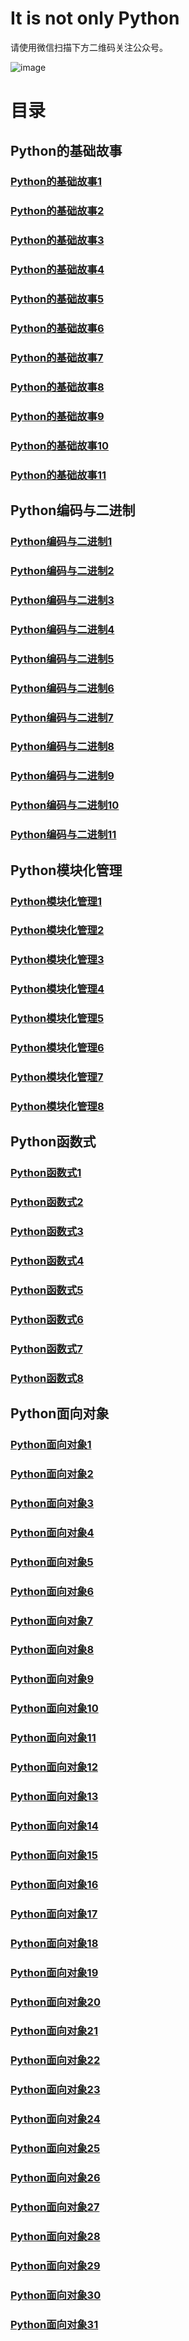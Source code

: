 # It is not only Python

请使用微信扫描下方二维码关注公众号。

![image](qrcode.jpg)

# 目录
##  Python的基础故事
### [Python的基础故事1](basic/basic1.md)
### [Python的基础故事2](basic/basic2.md)
### [Python的基础故事3](basic/basic3.md)
### [Python的基础故事4](basic/basic4.md)
### [Python的基础故事5](basic/basic5.md)
### [Python的基础故事6](basic/basic6.md)
### [Python的基础故事7](basic/basic7.md)
### [Python的基础故事8](basic/basic8.md)
### [Python的基础故事9](basic/basic9.md)
### [Python的基础故事10](basic/basic10.md)
### [Python的基础故事11](basic/basic11.md)
##  Python编码与二进制
### [Python编码与二进制1](Binary/Python_binary1.md)
### [Python编码与二进制2](Binary/Python_binary2.md)
### [Python编码与二进制3](Binary/Python_binary3.md)
### [Python编码与二进制4](Binary/Python_binary4.md)
### [Python编码与二进制5](Binary/Python_binary5.md)
### [Python编码与二进制6](Binary/Python_binary6.md)
### [Python编码与二进制7](Binary/Python_binary7.md)
### [Python编码与二进制8](Binary/Python_binary8.md)
### [Python编码与二进制9](Binary/Python_binary9.md)
### [Python编码与二进制10](Binary/Python_binary10.md)
### [Python编码与二进制11](Binary/Python_binary11.md)
##  Python模块化管理
### [Python模块化管理1](Module/modules1.md)
### [Python模块化管理2](Module/modules2.md)
### [Python模块化管理3](Module/modules3.md)
### [Python模块化管理4](Module/modules4.md)
### [Python模块化管理5](Module/modules5.md)
### [Python模块化管理6](Module/modules6.md)
### [Python模块化管理7](Module/modules7.md)
### [Python模块化管理8](Module/modules8.md)
##  Python函数式
### [Python函数式1](functional_programming/functional_programming1.md)
### [Python函数式2](functional_programming/functional_programming2.md)
### [Python函数式3](functional_programming/functional_programming3.md)
### [Python函数式4](functional_programming/functional_programming4.md)
### [Python函数式5](functional_programming/functional_programming5.md)
### [Python函数式6](functional_programming/functional_programming6.md)
### [Python函数式7](functional_programming/functional_programming7.md)
### [Python函数式8](functional_programming/functional_programming8.md)
##  Python面向对象
### [Python面向对象1](Object_Oriented/object_oriented1.md)
### [Python面向对象2](Object_Oriented/object_oriented2.md)
### [Python面向对象3](Object_Oriented/object_oriented3.md)
### [Python面向对象4](Object_Oriented/object_oriented4.md)
### [Python面向对象5](Object_Oriented/object_oriented5.md)
### [Python面向对象6](Object_Oriented/object_oriented6.md)
### [Python面向对象7](Object_Oriented/object_oriented7.md)
### [Python面向对象8](Object_Oriented/object_oriented8.md)
### [Python面向对象9](Object_Oriented/object_oriented9.md)
### [Python面向对象10](Object_Oriented/object_oriented10.md)
### [Python面向对象11](Object_Oriented/object_oriented11.md)
### [Python面向对象12](Object_Oriented/object_oriented12.md)
### [Python面向对象13](Object_Oriented/object_oriented13.md)
### [Python面向对象14](Object_Oriented/object_oriented14.md)
### [Python面向对象15](Object_Oriented/object_oriented15.md)
### [Python面向对象16](Object_Oriented/object_oriented16.md)
### [Python面向对象17](Object_Oriented/object_oriented17.md)
### [Python面向对象18](Object_Oriented/object_oriented18.md)
### [Python面向对象19](Object_Oriented/object_oriented19.md)
### [Python面向对象20](Object_Oriented/object_oriented20.md)
### [Python面向对象21](Object_Oriented/object_oriented21.md)
### [Python面向对象22](Object_Oriented/object_oriented22.md)
### [Python面向对象23](Object_Oriented/object_oriented23.md)
### [Python面向对象24](Object_Oriented/object_oriented24.md)
### [Python面向对象25](Object_Oriented/object_oriented25.md)
### [Python面向对象26](Object_Oriented/object_oriented26.md)
### [Python面向对象27](Object_Oriented/object_oriented27.md)
### [Python面向对象28](Object_Oriented/object_oriented28.md)
### [Python面向对象29](Object_Oriented/object_oriented29.md)
### [Python面向对象30](Object_Oriented/object_oriented30.md)
### [Python面向对象31](Object_Oriented/object_oriented31.md)
